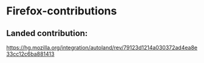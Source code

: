 # Firefox-contributions

## Landed contribution:
https://hg.mozilla.org/integration/autoland/rev/79123d1214a030372ad4ea8e33cc12c6ba881413
